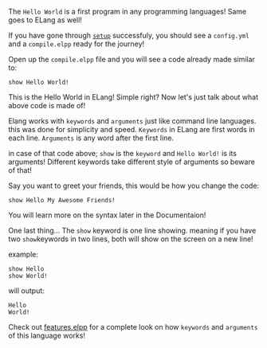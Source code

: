 The `Hello World` is a first program in any programming languages! Same goes to ELang as well!

If you have gone through [`setup`](https://github.com/ElhamAryanpur/ELang/blob/master/docs/LearnTheBasics/HowToSetup.md) successfuly, you should see a `config.yml` and a `compile.elpp` ready for the journey!

Open up the `compile.elpp` file and you will see a code already made similar to:

```
show Hello World!
```
This is the Hello World in ELang! Simple right?
Now let's just talk about what above code is made of!

Elang works with `keywords` and `arguments` just like command line languages. this was done for simplicity and speed. `Keywords` in ELang are first words in each line. `Arguments` is any word after the first line.

in case of that code above; `show` is the `keyword` and `Hello World!` is its arguments!
Different keywords take different style of arguments so beware of that!

Say you want to greet your friends, this would be how you change the code:
```
show Hello My Awesome Friends!
```

You will learn more on the syntax later in the Documentaion!

One last thing... The `show` keyword is one line showing. meaning if you have two `show`keywords in two lines, both will show on the screen on a new line!

example:
```
show Hello
show World!
```
will output:
```
Hello
World!
```

Check out [features.elpp](https://github.com/ElhamAryanpur/ELang/blob/master/features.elpp) for a complete look on how `keywords` and `arguments` of this language works!